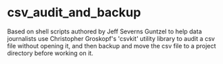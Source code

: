 csv_audit_and_backup
====================

Based on shell scripts authored by Jeff Severns Guntzel to help data journalists use Christopher Groskopf's 'csvkit' utility library to audit a csv file without opening it, and then backup and move the csv file to a project directory before working on it.